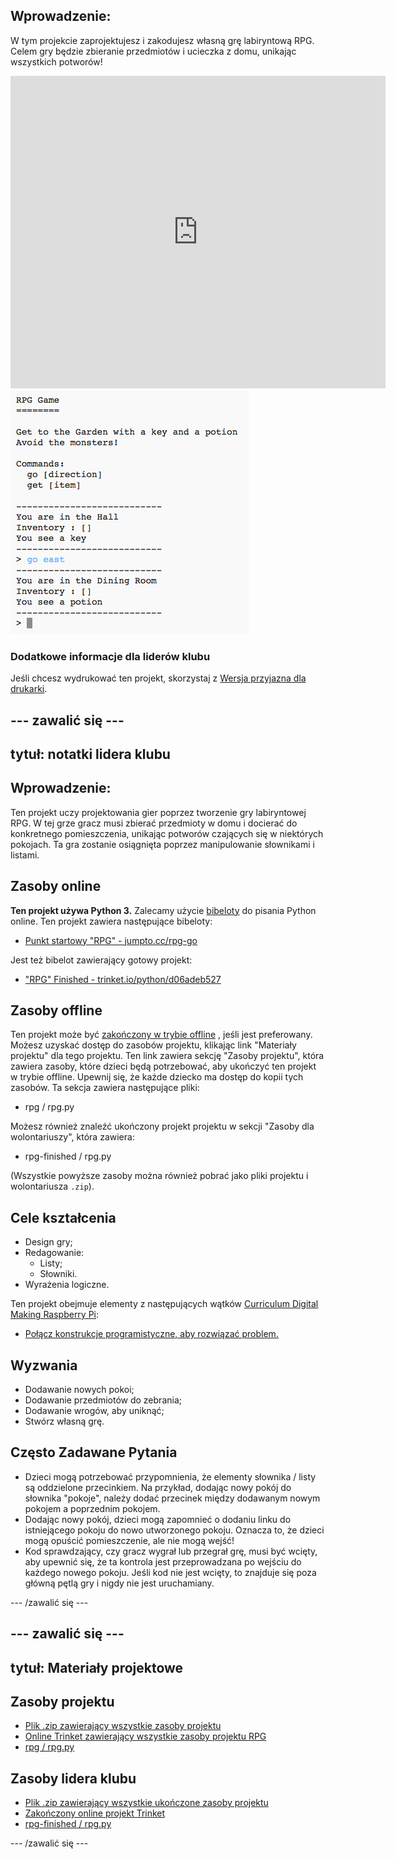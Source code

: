 ## Wprowadzenie:

W tym projekcie zaprojektujesz i zakodujesz własną grę labiryntową RPG. Celem gry będzie zbieranie przedmiotów i ucieczka z domu, unikając wszystkich potworów!

<div class="trinket">
  <iframe src="https://trinket.io/embed/python/d06adeb527?outputOnly=true&start=result" width="600" height="500" frameborder="0" marginwidth="0" marginheight="0" allowfullscreen>
  </iframe>
  <img src="images/rpg-finished.png">
</div>

### Dodatkowe informacje dla liderów klubu

Jeśli chcesz wydrukować ten projekt, skorzystaj z [Wersja przyjazna dla drukarki](https://projects.raspberrypi.org/en/projects/rpg/print).

## \--- zawalić się \---

## tytuł: notatki lidera klubu

## Wprowadzenie:

Ten projekt uczy projektowania gier poprzez tworzenie gry labiryntowej RPG. W tej grze gracz musi zbierać przedmioty w domu i docierać do konkretnego pomieszczenia, unikając potworów czających się w niektórych pokojach. Ta gra zostanie osiągnięta poprzez manipulowanie słownikami i listami.

## Zasoby online

**Ten projekt używa Python 3.** Zalecamy użycie [bibeloty](https://trinket.io/) do pisania Python online. Ten projekt zawiera następujące bibeloty:

+ [Punkt startowy "RPG" - jumpto.cc/rpg-go](http://jumpto.cc/rpg-go)

Jest też bibelot zawierający gotowy projekt:

+ ["RPG" Finished - trinket.io/python/d06adeb527](https://trinket.io/python/d06adeb527)

## Zasoby offline

Ten projekt może być [zakończony w trybie offline](https://www.codeclubprojects.org/en-GB/resources/python-working-offline/) , jeśli jest preferowany. Możesz uzyskać dostęp do zasobów projektu, klikając link "Materiały projektu" dla tego projektu. Ten link zawiera sekcję "Zasoby projektu", która zawiera zasoby, które dzieci będą potrzebować, aby ukończyć ten projekt w trybie offline. Upewnij się, że każde dziecko ma dostęp do kopii tych zasobów. Ta sekcja zawiera następujące pliki:

+ rpg / rpg.py

Możesz również znaleźć ukończony projekt projektu w sekcji "Zasoby dla wolontariuszy", która zawiera:

+ rpg-finished / rpg.py

(Wszystkie powyższe zasoby można również pobrać jako pliki projektu i wolontariusza `.zip`).

## Cele kształcenia

+ Design gry;
+ Redagowanie: 
    + Listy;
    + Słowniki.
+ Wyrażenia logiczne.

Ten projekt obejmuje elementy z następujących wątków [Curriculum Digital Making Raspberry Pi](http://rpf.io/curriculum):

+ [Połącz konstrukcje programistyczne, aby rozwiązać problem.](https://www.raspberrypi.org/curriculum/programming/builder)

## Wyzwania

+ Dodawanie nowych pokoi;
+ Dodawanie przedmiotów do zebrania;
+ Dodawanie wrogów, aby uniknąć;
+ Stwórz własną grę.

## Często Zadawane Pytania

+ Dzieci mogą potrzebować przypomnienia, że ​​elementy słownika / listy są oddzielone przecinkiem. Na przykład, dodając nowy pokój do słownika "pokoje", należy dodać przecinek między dodawanym nowym pokojem a poprzednim pokojem.
+ Dodając nowy pokój, dzieci mogą zapomnieć o dodaniu linku do istniejącego pokoju do nowo utworzonego pokoju. Oznacza to, że dzieci mogą opuścić pomieszczenie, ale nie mogą wejść!
+ Kod sprawdzający, czy gracz wygrał lub przegrał grę, musi być wcięty, aby upewnić się, że ta kontrola jest przeprowadzana po wejściu do każdego nowego pokoju. Jeśli kod nie jest wcięty, to znajduje się poza główną pętlą gry i nigdy nie jest uruchamiany.

\--- /zawalić się \---

## \--- zawalić się \---

## tytuł: Materiały projektowe

## Zasoby projektu

+ [Plik .zip zawierający wszystkie zasoby projektu](resources/rpg-project-resources.zip)
+ [Online Trinket zawierający wszystkie zasoby projektu RPG](http://jumpto.cc/rpg-go)
+ [rpg / rpg.py](resources/rpg-rpg.py)

## Zasoby lidera klubu

+ [Plik .zip zawierający wszystkie ukończone zasoby projektu](resources/rpg-volunteer-resources.zip)
+ [Zakończony online projekt Trinket](https://trinket.io/python/d06adeb527)
+ [rpg-finished / rpg.py](resources/rpg-finished-rpg.py)

\--- /zawalić się \---